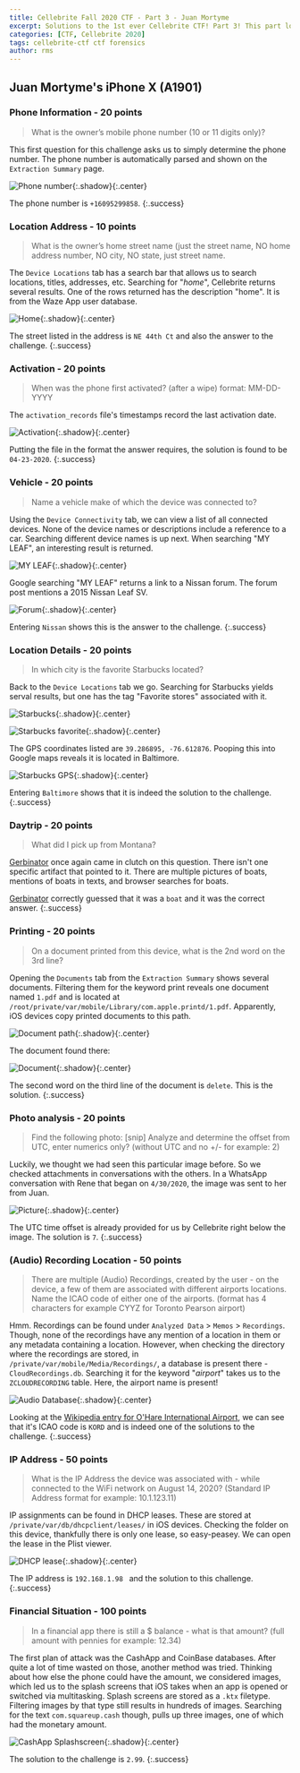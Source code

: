 ```yaml
---
title: Cellebrite Fall 2020 CTF - Part 3 - Juan Mortyme
excerpt: Solutions to the 1st ever Cellebrite CTF! Part 3! This part looks at the solutions to the questions associated with the image of Juan Mortyme's iPhone. 
categories: [CTF, Cellebrite 2020]
tags: cellebrite-ctf ctf forensics
author: rms
---
```


## Juan Mortyme's iPhone X (A1901)

### Phone Information - 20 points

> What is the owner’s mobile phone number (10 or 11 digits only)?

This first question for this challenge asks us to simply determine the phone number. The phone number is automatically parsed and shown on the `Extraction Summary` page.


![Phone number](https://starwarsfan2099.github.io/public/2020-11-18/juan_1.JPG){:.shadow}{:.center}


The phone number is `+16095299858`.
{:.success}

### Location Address - 10 points

> What is the owner’s home street name (just the street name, NO home address number, NO city, NO state, just street name.

The `Device Locations` tab has a search bar that allows us to search locations, titles, addresses, etc. Searching for "*home*", Cellebrite returns several results. One of the rows returned has the description "home".  It is from the Waze App user database. 


![Home](https://starwarsfan2099.github.io/public/2020-11-18/juan_2.JPG){:.shadow}{:.center}


The street listed in the address is `NE 44th Ct` and also the answer to the challenge.
{:.success}

### Activation - 20 points

> When was the phone first activated? (after a wipe) format: MM-DD-YYYY

The `activation_records` file's timestamps record the last activation date. 


![Activation](https://starwarsfan2099.github.io/public/2020-11-18/juan_3.JPG){:.shadow}{:.center}


Putting the file in the format the answer requires, the solution is found to be `04-23-2020`. 
{:.success}

### Vehicle - 20 points

> Name a vehicle make of which the device was connected to?

Using the `Device Connectivity` tab, we can view a list of all connected devices. None of the device names or descriptions include a reference to a car. Searching different device names is up next. When searching "MY LEAF", an interesting result is returned. 


![MY LEAF](https://starwarsfan2099.github.io/public/2020-11-18/juan_4.JPG){:.shadow}{:.center}


Google searching "MY LEAF" returns a link to a Nissan forum. The forum post mentions a 2015 Nissan Leaf SV. 


![Forum](https://starwarsfan2099.github.io/public/2020-11-18/juan_5.JPG){:.shadow}{:.center}


Entering `Nissan` shows this is the answer to the challenge. 
{:.success}

### Location Details - 20 points

> In which city is the favorite Starbucks located?

Back to the `Device Locations` tab we go. Searching for Starbucks yields serval results, but one has the tag "Favorite stores" associated with it. 


![Starbucks](https://starwarsfan2099.github.io/public/2020-11-18/juan_6.JPG){:.shadow}{:.center}



![Starbucks favorite](https://starwarsfan2099.github.io/public/2020-11-18/juan_7.JPG){:.shadow}{:.center}


The GPS coordinates listed are `39.286895, -76.612876`. Pooping this into Google maps reveals it is located in Baltimore. 


![Starbucks GPS](https://starwarsfan2099.github.io/public/2020-11-18/juan_8.JPG){:.shadow}{:.center}


Entering `Baltimore` shows that it is indeed the solution to the challenge. 
{:.success}

### Daytrip - 20 points

> What did I pick up from Montana?

[Gerbinator](https://github.com/Gerbinator) once again came in clutch on this question. There isn't one specific artifact that pointed to it. There are multiple pictures of boats, mentions of boats in texts, and browser searches for boats. 

[Gerbinator](https://github.com/Gerbinator) correctly guessed that it was a `boat` and it was the correct answer.
{:.success}

### Printing - 20 points

> On a document printed from this device, what is the 2nd word on the 3rd line?

Opening the `Documents` tab from the `Extraction Summary` shows several documents. Filtering them for the keyword print reveals one document named `1.pdf` and is located at `/root/private/var/mobile/Library/com.apple.printd/1.pdf`. Apparently, iOS devices copy printed documents to this path. 


![Document path](https://starwarsfan2099.github.io/public/2020-11-18/juan_9.JPG){:.shadow}{:.center}


The document found there:


![Document](https://starwarsfan2099.github.io/public/2020-11-18/juan_10.JPG){:.shadow}{:.center}


The second word on the third line of the document is `delete`. This is the solution. 
{:.success}

### Photo analysis - 20 points

> Find the following photo: [snip] Analyze and determine the offset from UTC, enter numerics only? (without UTC and no +/- for example: 2)

Luckily, we thought we had seen this particular image before. So we checked attachments in conversations with the others. In a WhatsApp conversation with Rene that began on `4/30/2020`, the image was sent to her from Juan.  


![Picture](https://starwarsfan2099.github.io/public/2020-11-18/juan_11.JPG){:.shadow}{:.center}


The UTC time offset is already provided for us by Cellebrite right below the image. The solution is `7`. 
{:.success}

### (Audio) Recording Location - 50 points

> There are multiple (Audio) Recordings, created by the user - on the device, a few of them are associated with different airports locations. Name the ICAO code of either one of the airports. (format has 4 characters for example CYYZ for Toronto Pearson airport)

Hmm. Recordings can be found under `Analyzed Data` > `Memos` > `Recordings`. Though, none of the recordings have any mention of a location in them or any metadata containing a location. However, when checking the directory where the recordings are stored, in `/private/var/mobile/Media/Recordings/`, a database is present there - `CloudRecordings.db`. Searching it for the keyword "*airport*" takes us to the `ZCLOUDRECORDING` table. Here, the airport name is present!


![Audio Database](https://starwarsfan2099.github.io/public/2020-11-18/juan_12.JPG){:.shadow}{:.center}


Looking at the [Wikipedia entry for O'Hare International Airport](https://www.wikiwand.com/en/O%27Hare_International_Airport), we can see that it's ICAO code is `KORD` and is indeed one of the solutions to the challenge. 
{:.success}

### IP Address - 50 points

> What is the IP Address the device was associated with - while connected to the WiFi network on August 14, 2020? (Standard IP Address format for example: 10.1.123.11)

IP assignments can be found in DHCP leases. These are stored at `/private/var/db/dhcpclient/leases/` in iOS devices. Checking the folder on this device, thankfully there is only one lease, so easy-peasey. We can open the lease in the Plist viewer. 


![DHCP lease](https://starwarsfan2099.github.io/public/2020-11-18/juan_13.JPG){:.shadow}{:.center}


The IP address is `192.168.1.98 ` and the solution to this challenge. 
{:.success}

### Financial Situation - 100 points

> In a financial app there is still a $ balance - what is that amount? (full amount with pennies for example: 12.34)

The first plan of attack was the CashApp and CoinBase databases. After quite a lot of time wasted on those, another method was tried. Thinking about how else the phone could have the amount, we considered images, which led us to the splash screens that iOS takes when an app is opened or switched via multitasking. Splash screens are stored as a `.ktx` filetype. Filtering images by that type still results in hundreds of images. Searching for the text `com.squareup.cash` though, pulls up three images, one of which had the monetary amount.  


![CashApp Splashscreen](https://starwarsfan2099.github.io/public/2020-11-18/juan_14.JPG){:.shadow}{:.center}


The solution to the challenge is `2.99`.
{:.success}